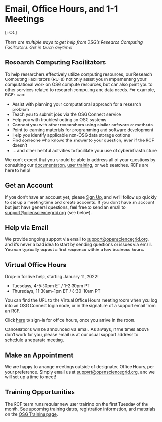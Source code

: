 Email, Office Hours, and 1-1 Meetings 
====================================

[TOC] 

*There are multiple ways to get help from OSG’s Research Computing Facilitators. Get in touch anytime!*


## Research Computing Facilitators
To help researchers effectively utilize computing resources, our Research Computing Facilitators (RCFs) not only assist you in implementing your computational work on OSG compute resources, but can also point you to other services related to research computing and data needs. For example, RCFs can:

- Assist with planning your computational approach for a research problem
- Teach you to submit jobs via the OSG Connect service
- Help you with troubleshooting on OSG systems
- Connect you with other researchers using similar software or methods
- Point to learning materials for programming and software development
- Help you identify applicable non-OSG data storage options
- Find someone who knows the answer to your question, even if the RCF doesn’t
- … and other helpful activities to facilitate your use of cyberinfrastructure

We don’t expect that you should be able to address all of your questions by consulting our [documentation](https://support.opensciencegrid.org/support/home), [user training](https://support.opensciencegrid.org/support/solutions/5000161177), or web searches. RCFs are here to help!


## Get an Account
If you don’t have an account yet, please [Sign Up](https://www.osgconnect.net/), and we’ll follow up quickly to set up a meeting time and create accounts. If you don’t have an account but just have general questions, feel free to send an email to support@opensciencegrid.org (see below).


## Help via Email
We provide ongoing support via email to support@opensciencegrid.org, and it’s never a bad idea to start by sending questions or issues via email. You can typically expect a first response within a few business hours.


## Virtual Office Hours
Drop-in for live help, starting January 11, 2022!

- Tuesdays, 4-5:30pm ET / 1-2:30pm PT
- Thursdays, 11:30am-1pm ET / 8:30-10am PT

You can find the URL to the Virtual Office Hours meeting room when you log into an OSG Connect login node, or in the signature of a support email from an RCF. 

Click [here](https://docs.google.com/forms/d/e/1FAIpQLSd3K78Xx1Vo-KjqW_2y0YKcUMXrEsKXWk3I1Aww64RL22QpnQ/viewform) to sign-in for office hours, once you arrive in the room. 

Cancellations will be announced via email. As always, if the times above don’t work for you, please email us at our usual support address to schedule a separate meeting.


## Make an Appointment
We are happy to arrange meetings outside of designated Office Hours, per your preference. Simply email us at support@opensciencegrid.org, and we will set up a time to meet!


## Training Opportunities

The RCF team runs regular new user training on the first Tuesday of the month. See upcoming 
training dates, registration information, and materials on the [OSG Training page](12000084444).
